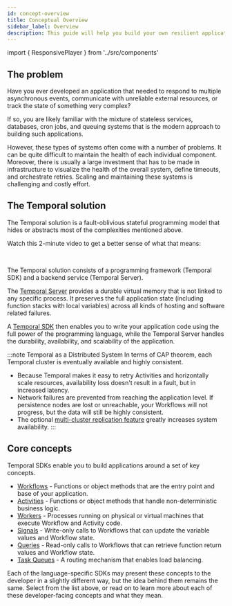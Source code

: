 ```yaml
---
id: concept-overview
title: Conceptual Overview
sidebar_label: Overview
description: This guide will help you build your own resilient applications using Temporal Workflow as Code™
---
```


import { ResponsivePlayer } from '../src/components'

## The problem

Have you ever developed an application that needed to respond to multiple asynchronous events, communicate with unreliable external resources, or track the state of something very complex?

If so, you are likely familiar with the mixture of stateless services, databases, cron jobs, and queuing systems that is the modern approach to building such applications.

However, these types of systems often come with a number of problems.
It can be quite difficult to maintain the health of each individual component.
Moreover, there is usually a large investment that has to be made in infrastructure to visualize the health of the overall system, define timeouts, and orchestrate retries.
Scaling and maintaining these systems is challenging and costly effort.

## The Temporal solution

The Temporal solution is a fault-oblivious stateful programming model that hides or abstracts most of the complexities mentioned above.

Watch this 2-minute video to get a better sense of what that means:

<ResponsivePlayer url='https://www.youtube.com/watch?v=f-18XztyN6c'/>

<br/>

The Temporal solution consists of a programming framework (Temporal SDK) and a backend service (Temporal Server).

The [Temporal Server](/docs/server-introduction) provides a durable virtual memory that is not linked to any specific process.
It preserves the full application state (including function stacks with local variables) across all kinds of hosting and software related failures.

A [Temporal SDK](/docs/sdks-introduction) then enables you to write your application code using the full power of the programming language, while the Temporal Server handles the durability, availability, and scalability of the application.

:::note Temporal as a Distributed System
In terms of CAP theorem, each Temporal cluster is eventually available and highly consistent.

- Because Temporal makes it easy to retry Activities and horizontally scale resources, availability loss doesn't result in a fault, but in increased latency.
- Network failures are prevented from reaching the application level.
If persistence nodes are lost or unreachable, your Workflows will not progress, but the data will still be highly consistent.
- The optional [multi-cluster replication feature](https://docs.temporal.io/docs/server-versions-and-dependencies/#multi-cluster-replication) greatly increases system availability.
:::

## Core concepts

Temporal SDKs enable you to build applications around a set of key concepts.

- [Workflows](/docs/concept-workflows) - Functions or object methods that are the entry point and base of your application.
- [Activities](/docs/concept-activities) - Functions or object methods that handle non-deterministic business logic.
- [Workers](/docs/concept-workers) - Processes running on physical or virtual machines that execute Workflow and Activity code.
- [Signals](/docs/concept-signals) - Write-only calls to Workflows that can update the variable values and Workflow state.
- [Queries](/docs/concept-queries) - Read-only calls to Workflows that can retrieve function return values and Workflow state.
- [Task Queues](/docs/concept-task-queues) - A routing mechanism that enables load balancing.

Each of the language-specific SDKs may present these concepts to the developer in a slightly different way, but the idea behind them remains the same.
Select from the list above, or read on to learn more about each of these developer-facing concepts and what they mean.
